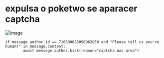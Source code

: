 # expulsa o poketwo se aparacer captcha

![image](https://github.com/user-attachments/assets/98bbc38b-93c7-40db-b3f0-5f75dad7d8fb)
```
if message.author.id == 716390085896962058 and "Please tell us you're human!" in message.content:
        await message.author.kick(reason="captcha nas area")
```
